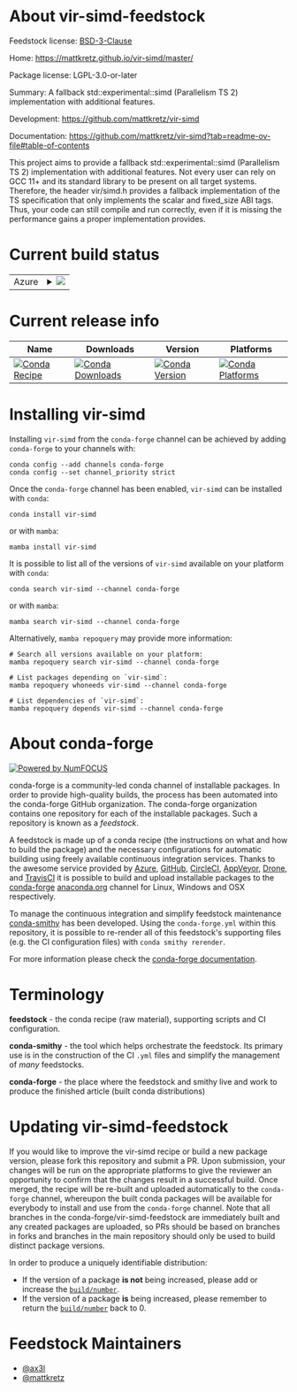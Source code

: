 About vir-simd-feedstock
========================

Feedstock license: [BSD-3-Clause](https://github.com/conda-forge/vir-simd-feedstock/blob/main/LICENSE.txt)

Home: https://mattkretz.github.io/vir-simd/master/

Package license: LGPL-3.0-or-later

Summary: A fallback std::experimental::simd (Parallelism TS 2) implementation with additional features.

Development: https://github.com/mattkretz/vir-simd

Documentation: https://github.com/mattkretz/vir-simd?tab=readme-ov-file#table-of-contents

This project aims to provide a fallback std::experimental::simd
(Parallelism TS 2) implementation with additional features. Not
every user can rely on GCC 11+ and its standard library to be
present on all target systems. Therefore, the header vir/simd.h
provides a fallback implementation of the TS specification that
only implements the scalar and fixed_size<N> ABI tags. Thus,
your code can still compile and run correctly, even if it is
missing the performance gains a proper implementation provides.

Current build status
====================


<table>
    
  <tr>
    <td>Azure</td>
    <td>
      <details>
        <summary>
          <a href="https://dev.azure.com/conda-forge/feedstock-builds/_build/latest?definitionId=26024&branchName=main">
            <img src="https://dev.azure.com/conda-forge/feedstock-builds/_apis/build/status/vir-simd-feedstock?branchName=main">
          </a>
        </summary>
        <table>
          <thead><tr><th>Variant</th><th>Status</th></tr></thead>
          <tbody><tr>
              <td>linux_64</td>
              <td>
                <a href="https://dev.azure.com/conda-forge/feedstock-builds/_build/latest?definitionId=26024&branchName=main">
                  <img src="https://dev.azure.com/conda-forge/feedstock-builds/_apis/build/status/vir-simd-feedstock?branchName=main&jobName=linux&configuration=linux%20linux_64_" alt="variant">
                </a>
              </td>
            </tr><tr>
              <td>linux_aarch64</td>
              <td>
                <a href="https://dev.azure.com/conda-forge/feedstock-builds/_build/latest?definitionId=26024&branchName=main">
                  <img src="https://dev.azure.com/conda-forge/feedstock-builds/_apis/build/status/vir-simd-feedstock?branchName=main&jobName=linux&configuration=linux%20linux_aarch64_" alt="variant">
                </a>
              </td>
            </tr><tr>
              <td>linux_ppc64le</td>
              <td>
                <a href="https://dev.azure.com/conda-forge/feedstock-builds/_build/latest?definitionId=26024&branchName=main">
                  <img src="https://dev.azure.com/conda-forge/feedstock-builds/_apis/build/status/vir-simd-feedstock?branchName=main&jobName=linux&configuration=linux%20linux_ppc64le_" alt="variant">
                </a>
              </td>
            </tr><tr>
              <td>osx_64</td>
              <td>
                <a href="https://dev.azure.com/conda-forge/feedstock-builds/_build/latest?definitionId=26024&branchName=main">
                  <img src="https://dev.azure.com/conda-forge/feedstock-builds/_apis/build/status/vir-simd-feedstock?branchName=main&jobName=osx&configuration=osx%20osx_64_" alt="variant">
                </a>
              </td>
            </tr><tr>
              <td>osx_arm64</td>
              <td>
                <a href="https://dev.azure.com/conda-forge/feedstock-builds/_build/latest?definitionId=26024&branchName=main">
                  <img src="https://dev.azure.com/conda-forge/feedstock-builds/_apis/build/status/vir-simd-feedstock?branchName=main&jobName=osx&configuration=osx%20osx_arm64_" alt="variant">
                </a>
              </td>
            </tr><tr>
              <td>win_64</td>
              <td>
                <a href="https://dev.azure.com/conda-forge/feedstock-builds/_build/latest?definitionId=26024&branchName=main">
                  <img src="https://dev.azure.com/conda-forge/feedstock-builds/_apis/build/status/vir-simd-feedstock?branchName=main&jobName=win&configuration=win%20win_64_" alt="variant">
                </a>
              </td>
            </tr>
          </tbody>
        </table>
      </details>
    </td>
  </tr>
</table>

Current release info
====================

| Name | Downloads | Version | Platforms |
| --- | --- | --- | --- |
| [![Conda Recipe](https://img.shields.io/badge/recipe-vir--simd-green.svg)](https://anaconda.org/conda-forge/vir-simd) | [![Conda Downloads](https://img.shields.io/conda/dn/conda-forge/vir-simd.svg)](https://anaconda.org/conda-forge/vir-simd) | [![Conda Version](https://img.shields.io/conda/vn/conda-forge/vir-simd.svg)](https://anaconda.org/conda-forge/vir-simd) | [![Conda Platforms](https://img.shields.io/conda/pn/conda-forge/vir-simd.svg)](https://anaconda.org/conda-forge/vir-simd) |

Installing vir-simd
===================

Installing `vir-simd` from the `conda-forge` channel can be achieved by adding `conda-forge` to your channels with:

```
conda config --add channels conda-forge
conda config --set channel_priority strict
```

Once the `conda-forge` channel has been enabled, `vir-simd` can be installed with `conda`:

```
conda install vir-simd
```

or with `mamba`:

```
mamba install vir-simd
```

It is possible to list all of the versions of `vir-simd` available on your platform with `conda`:

```
conda search vir-simd --channel conda-forge
```

or with `mamba`:

```
mamba search vir-simd --channel conda-forge
```

Alternatively, `mamba repoquery` may provide more information:

```
# Search all versions available on your platform:
mamba repoquery search vir-simd --channel conda-forge

# List packages depending on `vir-simd`:
mamba repoquery whoneeds vir-simd --channel conda-forge

# List dependencies of `vir-simd`:
mamba repoquery depends vir-simd --channel conda-forge
```


About conda-forge
=================

[![Powered by
NumFOCUS](https://img.shields.io/badge/powered%20by-NumFOCUS-orange.svg?style=flat&colorA=E1523D&colorB=007D8A)](https://numfocus.org)

conda-forge is a community-led conda channel of installable packages.
In order to provide high-quality builds, the process has been automated into the
conda-forge GitHub organization. The conda-forge organization contains one repository
for each of the installable packages. Such a repository is known as a *feedstock*.

A feedstock is made up of a conda recipe (the instructions on what and how to build
the package) and the necessary configurations for automatic building using freely
available continuous integration services. Thanks to the awesome service provided by
[Azure](https://azure.microsoft.com/en-us/services/devops/), [GitHub](https://github.com/),
[CircleCI](https://circleci.com/), [AppVeyor](https://www.appveyor.com/),
[Drone](https://cloud.drone.io/welcome), and [TravisCI](https://travis-ci.com/)
it is possible to build and upload installable packages to the
[conda-forge](https://anaconda.org/conda-forge) [anaconda.org](https://anaconda.org/)
channel for Linux, Windows and OSX respectively.

To manage the continuous integration and simplify feedstock maintenance
[conda-smithy](https://github.com/conda-forge/conda-smithy) has been developed.
Using the ``conda-forge.yml`` within this repository, it is possible to re-render all of
this feedstock's supporting files (e.g. the CI configuration files) with ``conda smithy rerender``.

For more information please check the [conda-forge documentation](https://conda-forge.org/docs/).

Terminology
===========

**feedstock** - the conda recipe (raw material), supporting scripts and CI configuration.

**conda-smithy** - the tool which helps orchestrate the feedstock.
                   Its primary use is in the construction of the CI ``.yml`` files
                   and simplify the management of *many* feedstocks.

**conda-forge** - the place where the feedstock and smithy live and work to
                  produce the finished article (built conda distributions)


Updating vir-simd-feedstock
===========================

If you would like to improve the vir-simd recipe or build a new
package version, please fork this repository and submit a PR. Upon submission,
your changes will be run on the appropriate platforms to give the reviewer an
opportunity to confirm that the changes result in a successful build. Once
merged, the recipe will be re-built and uploaded automatically to the
`conda-forge` channel, whereupon the built conda packages will be available for
everybody to install and use from the `conda-forge` channel.
Note that all branches in the conda-forge/vir-simd-feedstock are
immediately built and any created packages are uploaded, so PRs should be based
on branches in forks and branches in the main repository should only be used to
build distinct package versions.

In order to produce a uniquely identifiable distribution:
 * If the version of a package **is not** being increased, please add or increase
   the [``build/number``](https://docs.conda.io/projects/conda-build/en/latest/resources/define-metadata.html#build-number-and-string).
 * If the version of a package **is** being increased, please remember to return
   the [``build/number``](https://docs.conda.io/projects/conda-build/en/latest/resources/define-metadata.html#build-number-and-string)
   back to 0.

Feedstock Maintainers
=====================

* [@ax3l](https://github.com/ax3l/)
* [@mattkretz](https://github.com/mattkretz/)

